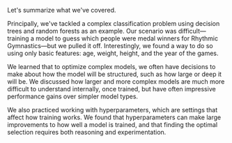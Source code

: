 Let's summarize what we've covered.

Principally, we've tackled a complex classification problem using decision trees and random forests as an example. Our scenario was difficult—training a model to guess which people were medal winners for Rhythmic Gymnastics—but we pulled it off. Interestingly, we found a way to do so using only basic features: age, weight, height, and the year of the games.

We learned that to optimize complex models, we often have decisions to make about how the model will be structured, such as how large or deep it will be. We discussed how larger and more complex models are much more difficult to understand internally, once trained, but have often impressive performance gains over simpler model types.

We also practiced working with hyperparameters, which are settings that affect how training works. We found that hyperparameters can make large improvements to how well a model is trained, and that finding the optimal selection requires both reasoning and experimentation.
